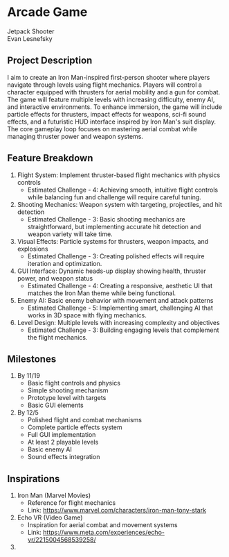 # Arcade Game
Jetpack Shooter  
Evan Lesnefsky

## Project Description
I aim to create an Iron Man-inspired first-person shooter where players navigate through levels using flight mechanics. Players will control a character equipped with thrusters for aerial mobility and a gun for combat. The game will feature multiple levels with increasing difficulty, enemy AI, and interactive environments. To enhance immersion, the game will include particle effects for thrusters, impact effects for weapons, sci-fi sound effects, and a futuristic HUD interface inspired by Iron Man's suit display. The core gameplay loop focuses on mastering aerial combat while managing thruster power and weapon systems.

## Feature Breakdown
1. Flight System: Implement thruster-based flight mechanics with physics controls
    * Estimated Challenge - 4: Achieving smooth, intuitive flight controls while balancing fun and challenge will require careful tuning.
2. Shooting Mechanics: Weapon system with targeting, projectiles, and hit detection
    * Estimated Challenge - 3: Basic shooting mechanics are straightforward, but implementing accurate hit detection and weapon variety will take time.
3. Visual Effects: Particle systems for thrusters, weapon impacts, and explosions
    * Estimated Challenge - 3: Creating polished effects will require iteration and optimization.
4. GUI Interface: Dynamic heads-up display showing health, thruster power, and weapon status
    * Estimated Challenge - 4: Creating a responsive, aesthetic UI that matches the Iron Man theme while being functional.
5. Enemy AI: Basic enemy behavior with movement and attack patterns
    * Estimated Challenge - 5: Implementing smart, challenging AI that works in 3D space with flying mechanics.
6. Level Design: Multiple levels with increasing complexity and objectives
    * Estimated Challenge - 3: Building engaging levels that complement the flight mechanics.

## Milestones
1. By 11/19
    * Basic flight controls and physics
    * Simple shooting mechanism
    * Prototype level with targets
    * Basic GUI elements
2. By 12/5
    * Polished flight and combat mechanisms
    * Complete particle effects system
    * Full GUI implementation
    * At least 2 playable levels
    * Basic enemy AI
    * Sound effects integration

## Inspirations
1. Iron Man (Marvel Movies)
    * Reference for flight mechanics
    * Link: https://www.marvel.com/characters/iron-man-tony-stark
2. Echo VR (Video Game)
    * Inspiration for aerial combat and movement systems
    * Link: https://www.meta.com/experiences/echo-vr/2215004568539258/
3. 
